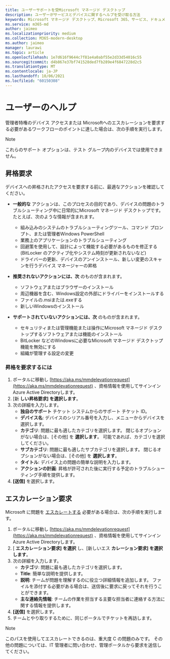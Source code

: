 ```yaml
---
title: ユーザーサポートを受Microsoft マネージド デスクトップ
description: ユーザーがサービスとデバイスに関するヘルプを受け取る方法
keywords: Microsoft マネージド デスクトップ、Microsoft 365、サービス、ドキュメント
ms.service: m365-md
author: jaimeo
ms.localizationpriority: medium
ms.collection: M365-modern-desktop
ms.author: jaimeo
manager: laurawi
ms.topic: article
ms.openlocfilehash: 1e7d616f9644c7f81e4a0abf55e2d33d54016c55
ms.sourcegitcommit: d4b867e37bf741528ded7fb289e4f6847228d2c5
ms.translationtype: MT
ms.contentlocale: ja-JP
ms.lasthandoff: 10/06/2021
ms.locfileid: "60150308"
---
```

# <a name="getting-help-for-users"></a>ユーザーのヘルプ

管理者特権のデバイス アクセスまたは Microsoft[](../service-description/user-support.md)へのエスカレーションを要求する必要があるワークフローのポイントに達した場合は、次の手順を実行します。
 
>[!NOTE]
>これらのサポート オプションは、テスト グループ内のデバイスでは使用できません。

## <a name="elevation-requests"></a>昇格要求

デバイスへの昇格されたアクセスを要求する前に、最適なアクションを確認してください。

- **一般的な** アクションは、このプロセスの目的であり、デバイスの問題のトラブルシューティング中に日常的にMicrosoft マネージド デスクトップです。 たとえば、次のような情報が含まれます。
    - 組み込みのシステムのトラブルシューティングツール、コマンド プロンプト、または管理者Windows PowerShell
    - 業務上のアプリケーションのトラブルシューティング
    - 回避策を使用して、設計によって機能する必要があるものを修正する (BitLocker のアクティブ化やシステム時刻が更新されないなど)
    - ドライバーの更新、デバイスのアンインストール、新しい変更のスキャンを行うデバイス マネージャーの昇格

- **推奨されないアクションには、次** のものが含まれます。
    - ソフトウェアまたはブラウザーのインストール
    - 周辺機器を含む、Windows設定の外部にドライバーをインストールする
    - ファイルの.msiまたは.exeする
    - 新しいWindowsのインストール

- **サポートされていないアクションには、次** のものが含まれます。
    - セキュリティまたは管理機能または操作にMicrosoft マネージド デスクトップするソフトウェアまたは機能のインストール
    - BitLocker などのWindowsに必要なMicrosoft マネージド デスクトップ機能を無効にする
    - 組織が管理する設定の変更

### <a name="to-request-elevation"></a>昇格を要求するには

1. ポータルに移動し [https://aka.ms/mmdelevationrequest](https://aka.ms/mmdelevationrequest) 、資格情報を使用してサインインAzure Active Directoryします。
2. [新 **しい昇格要求] を選択します**。
3. 次の詳細を入力します。
    - **独自のサポート** チケット システムからのサポート チケット ID。
    - **デバイス名**: デバイスのシリアル番号を入力し、メニューからデバイスを選択します。
    - **カテゴリ**: 問題に最も適したカテゴリを選択します。 閉じるオプションがない場合は、[その他] を **選択します**。 可能であれば、カテゴリを選択してください。
    - **サブカテゴリ**: 問題に最も適したサブカテゴリを選択します。 閉じるオプションがない場合は、[その他] を **選択します**。
    - **タイトル**: デバイス上の問題の簡単な説明を入力します。
    - **アクションの計画**: 昇格が許可された後に実行する予定のトラブルシューティング手順を提供します。 
4. **[送信]** を選択します。


## <a name="escalation-requests"></a>エスカレーション要求


Microsoft に問題を [エスカレートする](../service-description/user-support.md#escalation-portal) 必要がある場合は、次の手順を実行します。

1. ポータルに移動し [https://aka.ms/mmdelevationrequest](https://aka.ms/mmdelevationrequest) 、資格情報を使用してサインインAzure Active Directoryします。
2. [ **エスカレーション要求] を選択** し、[新しいエス **カレーション要求] を選択します**。
3. 次の詳細を入力します。
    - **カテゴリ**: 問題に最も適したカテゴリを選択します。
    - **Title**: 簡単な説明を提供します。
    - **説明**: チームが問題を理解するのに役立つ詳細情報を追加します。 ファイルを添付する必要がある場合は、送信後に要求に戻ってそれを行うことができます。
    - **主な連絡先情報**: チームの作業を担当する主要な担当者に連絡する方法に関する情報を提供します。
4. **[送信]** を選択します。
5. チームとやり取りするために、同じポータルでチケットを再訪します。

> [!NOTE]
> このパスを使用してエスカレートできるのは、重大度 C の問題のみです。 その他の問題については、IT 管理者に問い合わせ、管理ポータルから要求を送信してください。
